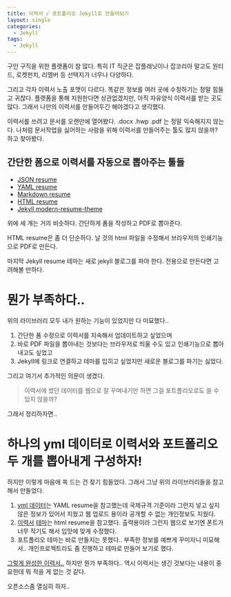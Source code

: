 ```yaml
---
title: 이력서 / 포트폴리오 Jekyll로 만들어보기
layout: single
categories:
  - Jekyll
tags:
  - Jekyll
---
```

구인 구직을 위한 플랫폼이 참 많다. 특히 IT 직군은 잡플래닛이나 잡코리아 말고도
원티드, 로켓펀치, 리멤버 등 선택지가 너무나 다양하다.

그리고 각자 이력서 노출 포맷이 다르다. 똑같은 정보를 여러 곳에 수정하기는 정말 힘들고 귀찮다.
플랫폼을 통해 지원한다면 상관없겠지만, 아직 자유양식 이력서를 받는 곳도 많다.
그래서 나만의 이력서를 만들어두긴 해야겠다고 생각했다.

이력서를 쓰려고 문서를 오랜만에 열어봤다. .docx .hwp .pdf 는 정말 익숙해지지 않는다.
나처럼 문서작업을 싫어하는 사람을 위해 이력서를 만들어주는 툴도 많지 않을까? 하고 찾아봤다.


## 간단한 폼으로 이력서를 자동으로 뽑아주는 툴들
- [JSON resume](https://github.com/jsonresume)
- [YAML resume](https://github.com/notsag/yaml-resume)
- [Markdown resume](https://github.com/there4/markdown-resume)
- [HTML resume](https://github.com/mnjul/html-resume)
- [Jekyll modern-resume-theme](https://github.com/sproogen/modern-resume-theme)

위에 세 개는 거의 비슷하다. 간단하게 폼을 작성하고 PDF로 뽑아준다.

HTML resume은 좀 더 단순하다. 날 것의 html 파일을 수정해서 브라우저의 인쇄기능으로 PDF로 만든다.

마지막 Jekyll resume 테마는 새로 jekyll 블로그를 파야 한다. 전용으로 만든다면 고려해볼 만하다.

# 뭔가 부족하다..

위의 라이브러리 모두 내가 원하는 기능이 있었지만 다 미묘했다..

1. 간단한 폼 수정으로 이력서를 지속해서 업데이트하고 싶었으며
2. 바로 PDF 파일을 뽑아내는 것보다는 브라우저로 띄울 수도 있고 인쇄기능으로 뽑아내고도 싶었고
3. Jekyll에 링크로 연결하고 테마를 입히고 싶었지만 새로운 블로그를 파기는 싫었다.

그리고 여기서 추가적인 의문이 생겼다.

> 이력서에 썼던 데이터를 웹으로 잘 꾸며내기만 하면 그걸 포트폴리오로도 쓸 수 있지 않을까?

그래서 정리하자면..

# 하나의 yml 데이터로 이력서와 포트폴리오 두 개를 뽑아내게 구성하자!

하지만 이렇게 마음에 쏙 드는 건 찾기 힘들었다. 그래서 그냥 위의 라이브러리들을 참고 해서 만들었다.


1. [yml 데이터](https://github.com/zmunm/zmunm.github.io/blob/main/_data/resume.yml)는
YAML resume을 참고했는데 국제규격 기준이라 그런지 넣고 싶지 않은 정보가 있어서 지웠고
웹 업로드 용이라 공개할 수 없는 개인정보도 지웠다.
2. [이력서](https://github.com/zmunm/zmunm.github.io/blob/main/_layouts/resume.html)
[테마](https://github.com/zmunm/zmunm.github.io/blob/main/assets/css/resume.css)는
html resume을 참고했다. 출력용이라 그런지 웹으로 보기엔 폰트가 너무 작기도 해서 입맛에 맞게 수정했다.
3. 포트폴리오 테마는 바로 만들지는 못했다.. 부족한 정보를 예쁘게 꾸미자니 미묘해서..
개인프로젝트라도 좀 진행하고 테마로 만들어 보기로 했다.

[그렇게 완성한 이력서..](https://zmunm.github.io/resume/)
하지만 뭔가 부족하다.. 역시 이력서는 생긴 것보다는 내용이 중요한데 뭐 적을 게 없는 것 같다.

오픈소스좀 열심히 하자..
